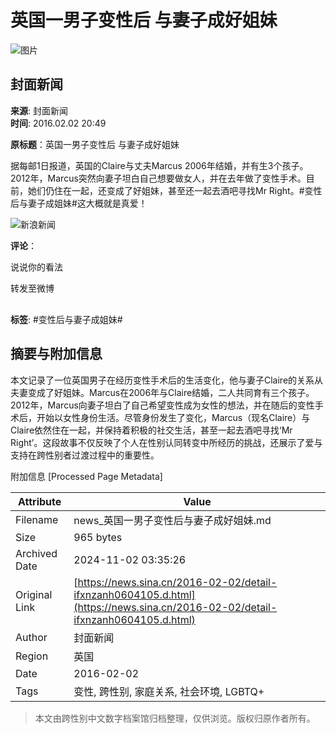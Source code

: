 # 英国一男子变性后 与妻子成好姐妹

![图片](//n.sinaimg.cn/sinakd10200/360/w180h180/20221208/1a02-2366e83a0687902c7c77d1f31727c30f.jpg)

## 封面新闻

**来源**: 封面新闻  
**时间**: 2016.02.02 20:49  

**原标题**：英国一男子变性后 与妻子成好姐妹

据每邮1日报道，英国的Claire与丈夫Marcus 2006年结婚，并有生3个孩子。2012年，Marcus突然向妻子坦白自己想要做女人，并在去年做了变性手术。目前，她们仍住在一起，还变成了好姐妹，甚至还一起去酒吧寻找Mr Right。#变性后与妻子成姐妹#这大概就是真爱！

![新浪新闻](https://n.sinaimg.cn/default/80905340/20200331/sinalogo.png)

**评论**：

说说你的看法

转发至微博

![转发](data:image/png;base64,iVBORw0KGgoAAAANSUhEUgAAAAMAAAACAQMAAACnuvRZAAAAA1BMVEUAAACnej3aAAAAAXRSTlMAQObYZgAAAApJREFUCNdjAAIAAAQAASDSLW8AAAAASUVORK5CYII=)

**标签**: #变性后与妻子成姐妹#

## 摘要与附加信息

<!-- tcd_abstract -->
本文记录了一位英国男子在经历变性手术后的生活变化，他与妻子Claire的关系从夫妻变成了好姐妹。Marcus在2006年与Claire结婚，二人共同育有三个孩子。2012年，Marcus向妻子坦白了自己希望变性成为女性的想法，并在随后的变性手术后，开始以女性身份生活。尽管身份发生了变化，Marcus（现名Claire）与Claire依然住在一起，并保持着积极的社交生活，甚至一起去酒吧寻找‘Mr Right’。这段故事不仅反映了个人在性别认同转变中所经历的挑战，还展示了爱与支持在跨性别者过渡过程中的重要性。
<!-- tcd_abstract_end -->

附加信息 [Processed Page Metadata]

| Attribute       | Value                                  |
|-----------------|----------------------------------------|
| Filename        | news_英国一男子变性后与妻子成好姐妹.md                             |
| Size            | 965 bytes                           |
| Archived Date   | 2024-11-02 03:35:26                             |
| Original Link   | [https://news.sina.cn/2016-02-02/detail-ifxnzanh0604105.d.html](https://news.sina.cn/2016-02-02/detail-ifxnzanh0604105.d.html)                       |
| Author          | 封面新闻                               |
| Region          | 英国                               |
| Date            | 2016-02-02                                 |
| Tags            | 变性, 跨性别, 家庭关系, 社会环境, LGBTQ+                                 |
>
> 本文由跨性别中文数字档案馆归档整理，仅供浏览。版权归原作者所有。
>